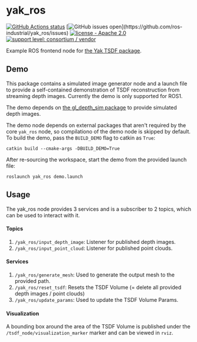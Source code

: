 # yak_ros

[![GitHub Actions status](https://github.com/ros-industrial/yak_ros/workflows/CI/badge.svg?branch=master)](https://github.com/ros-industrial/yak_ros/actions)
[![GitHub issues open](https://img.shields.io/github/issues/ros-industrial/yak_ros.svg?)](https://github.com/ros-industrial/yak_ros/issues)
[![license - Apache 2.0](https://img.shields.io/badge/License-Apache%202.0-blue.svg)](https://opensource.org/licenses/Apache-2.0)
[![support level: consortium / vendor](https://img.shields.io/badge/support%20level-consortium%20/%20vendor-brightgreen.svg)](http://rosindustrial.org/news/2016/10/7/better-supporting-a-growing-ros-industrial-software-platform)

Example ROS frontend node for [the Yak TSDF package](https://github.com/ros-industrial/yak).

## Demo

This package contains a simulated image generator node and a launch file to provide a self-contained demonstration of TSDF reconstruction from streaming depth images. Currently the demo is only supported for ROS1.

The demo depends on [the gl_depth_sim package](https://github.com/Jmeyer1292/gl_depth_sim) to provide simulated depth images.

The demo node depends on external packages that aren't required by the core `yak_ros` node, so compilationo of the demo node is skipped by default. To build the demo, pass the `BUILD_DEMO` flag to catkin as `True`:

```
catkin build --cmake-args -DBUILD_DEMO=True
```

After re-sourcing the workspace, start the demo from the provided launch file:

```
roslaunch yak_ros demo.launch
```


## Usage

The yak_ros node provides 3 services and is a subscriber to 2 topics, which can be used to interact with it.


#### Topics

1. `/yak_ros/input_depth_image`: Listener for published depth images.
2. `/yak_ros/input_point_cloud`: Listener for published point clouds.


#### Services

1. `/yak_ros/generate_mesh`: Used to generate the output mesh to the provided path.
2. `/yak_ros/reset_tsdf`: Resets the TSDF Volume (= delete all provided depth images / point clouds)
3. `/yak_ros/update_params`: Used to update the TSDF Volume Params.


#### Visualization

A bounding box around the area of the TSDF Volume is published under the `/tsdf_node/visualization_marker` marker and can be viewed in `rviz`.
